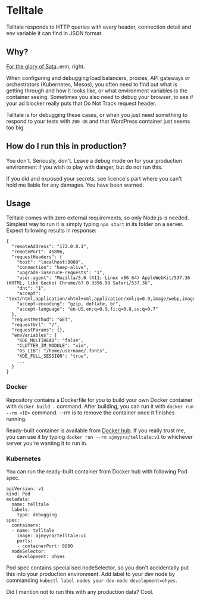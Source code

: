 # Telltale

Telltale responds to HTTP queries with every header, connection detail and env variable it can find in JSON format.

## Why?

[For the glory of Sata](http://weknowmemes.com/wp-content/uploads/2012/02/why-for-the-glory-of-satan-of-course.jpg)..erm, right.

When configuring and debugging load balancers, proxies, API gateways or orchestrators (Kubernetes, Mesos), you often need to find out what is getting through and how it looks like, or what environment variables is the container seeing. Sometimes you also need to debug your browser, to see if your ad blocker really puts that Do Not Track request header.

Telltale is for debugging these cases, or when you just need something to respond to your tests with `200 OK` and that WordPress container just seems too big.

## How do I run this in production?

You don't. Seriously, don't. Leave a debug mode on for your production environment if you wish to play with danger, but do not run this.

If you did and exposed your secrets, see licence's part where you can't hold me liable for any damages. You have been warned.

## Usage

Telltale comes with zero external requirements, so only Node.js is needed. Simplest way to run it is simply typing `npm start` in its folder on a server. Expect following results in response:

```
{
  "remoteAddress": "172.0.0.1",
  "remotePort": 45896,
  "requestHeaders": {
    "host": "localhost:8080",
    "connection": "keep-alive",
    "upgrade-insecure-requests": "1",
    "user-agent": "Mozilla/5.0 (X11; Linux x86_64) AppleWebKit/537.36 (KHTML, like Gecko) Chrome/67.0.3396.99 Safari/537.36",
    "dnt": "1",
    "accept": "text/html,application/xhtml+xml,application/xml;q=0.9,image/webp,image/apng,*/*;q=0.8",
    "accept-encoding": "gzip, deflate, br",
    "accept-language": "en-US,en;q=0.9,fi;q=0.8,sv;q=0.7"
  },
  "requestMethod": "GET",
  "requestUrl": "/",
  "requestParams": {},
  "envVariables": {
    "KDE_MULTIHEAD": "false",
    "CLUTTER_IM_MODULE": "xim",
    "GS_LIB": "/home/username/.fonts",
    "KDE_FULL_SESSION": "true",
    ...
  }
}
```

### Docker

Repository contains a Dockerfile for you to build your own Docker container with `docker build .` command. After building, you can run it with `docker run --rm <ID>` command. --rm is to remove the container once it finishes running.

Ready-built container is available from [Docker hub](https://hub.docker.com/r/ajmyyra/telltale/). If you really trust me, you can use it by typing `docker run --rm ajmyyra/telltale:v1` to whichever server you're wanting it to run in. 

### Kubernetes

You can run the ready-built container from Docker hub with following Pod spec.

```
apiVersion: v1
kind: Pod
metadata:
  name: telltale
  labels:
    type: debugging
spec:
  containers:
  - name: telltale
    image: ajmyyra/telltale:v1
    ports:
    - containerPort: 8080
  nodeSelector:
    development: ohyes
```

Pod spec contains specialised nodeSelector, so you don't accidentally put this into your production environment. Add label to your dev node by commanding `kubectl label nodes your-dev-node development=ohyes`.

Did I mention not to run this with any production data? Cool.

